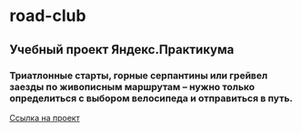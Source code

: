# road-club

## Учебный проект Яндекс.Практикума
### Триатлонные старты, горные серпантины или грейвел заезды по живописным маршрутам – нужно только определиться с выбором велосипеда и отправиться в путь.

[Ссылка на проект](https://valentinvibe.github.io/road-club/)
